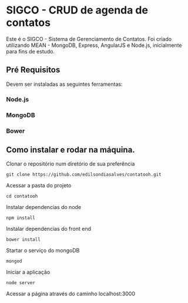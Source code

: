 # SIGCO - CRUD de agenda de contatos

Este é o SIGCO - Sistema de Gerenciamento de Contatos. Foi criado utilizando MEAN - MongoDB, Express, AngularJS e Node.js, inicialmente para fins de estudo.

## Pré Requisitos

Devem ser instaladas as seguintes ferramentas:

### Node.js  
### MongoDB  
### Bower  
    
## Como instalar e rodar na máquina.

Clonar o repositório num diretório de sua preferência
```shell
git clone https://github.com/edilsondiasalves/contatooh.git
```

Acessar a pasta do projeto
```shell
cd contatooh
```

Instalar dependencias do node
```shell
npm install
```

Instalar dependencias do front end
```shell
bower install
```

Startar o serviço do mongoDB
```shell
mongod
```

Iniciar a aplicação
```shell
node server
```

Acessar a página através do caminho localhost:3000
